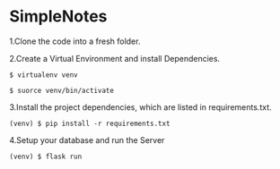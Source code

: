 # SimpleNotes

1.Clone the code into a fresh folder.

2.Create a Virtual Environment and install Dependencies.
    
    $ virtualenv venv
    
    $ suorce venv/bin/activate
    
3.Install the project dependencies, which are listed in requirements.txt.
    
    (venv) $ pip install -r requirements.txt
    
4.Setup your database and run the Server

    (venv) $ flask run 
